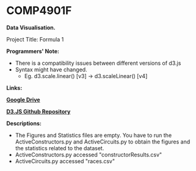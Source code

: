 # COMP4901F
__Data Visualisation.__

Project Title: Formula 1

__Programmers' Note:__
* There is a compatibility issues between different versions of d3.js
* Syntax might have changed. 
  * Eg. d3.scale.linear() [v3] -> d3.scaleLinear() [v4]

__Links:__

[__Google Drive__](https://l.facebook.com/l.php?u=https%3A%2F%2Fdrive.google.com%2Fdrive%2Ffolders%2F15vDGec7BfpjdJw06Ig_Y-8_Eb4fB-Owu%3Fusp%3Dsharing&h=ATNvCET1hW23pgEnmV4xF0ABSLMcZavDLv4MY6Fz2EUAIqd67G-ueRD8wzXgjYcvgLblh8QoouPmnGsoaxUug8o-Kch6uio7D1U-80qA3UEupmcPTsEoWg)

[__D3.JS Github Repository__](https://github.com/d3/d3)

__Descriptions:__
* The Figures and Statistics files are empty. You have to run the ActiveConstructors.py and ActiveCircuits.py to obtain the figures and the statistics related to the dataset.
 * ActiveConstructors.py accessed "constructorResults.csv"
 * ActiveCircuits.py accessed "races.csv"
